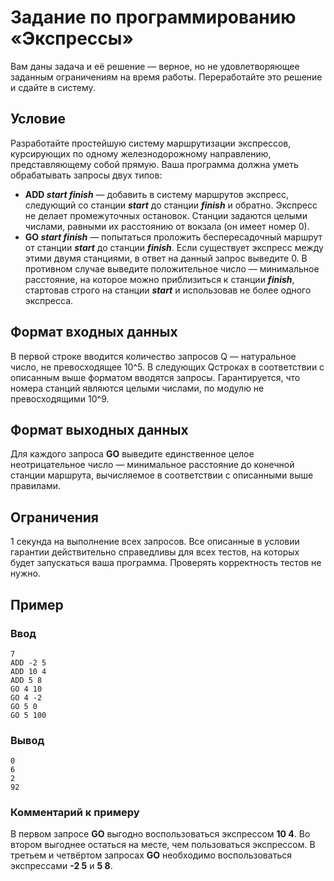 # Задание по программированию «Экспрессы»

Вам даны задача и её решение — верное, но не удовлетворяющее заданным ограничениям на время работы. Переработайте это решение и сдайте в систему.

## Условие ##

Разработайте простейшую систему маршрутизации экспрессов, курсирующих по одному железнодорожному направлению, представляющему собой прямую. Ваша программа должна уметь обрабатывать запросы двух типов:
- **ADD *start finish*** — добавить в систему маршрутов экспресс, следующий со станции ***start*** до станции ***finish*** и обратно. Экспресс не делает промежуточных остановок. Станции задаются целыми числами, равными их расстоянию от вокзала (он имеет номер 0).
- **GO *start finish*** — попытаться проложить беспересадочный маршрут от станции ***start*** до станции ***finish***. Если существует экспресс между этими двумя станциями, в ответ на данный запрос выведите 0. В противном случае выведите положительное число — минимальное расстояние, на которое можно приблизиться к станции ***finish***, стартовав строго на станции ***start*** и использовав не более одного экспресса.

## Формат входных данных ##

В первой строке вводится количество запросов Q — натуральное число, не превосходящее 10^5. В следующих Qстроках в соответствии с описанным выше форматом вводятся запросы. Гарантируется, что номера станций являются целыми числами, по модулю не превосходящими 10^9.

## Формат выходных данных ##

Для каждого запроса **GO** выведите единственное целое неотрицательное число — минимальное расстояние до конечной станции маршрута, вычисляемое в соответствии с описанными выше правилами.

## Ограничения ##

1 секунда на выполнение всех запросов. Все описанные в условии гарантии действительно справедливы для всех тестов, на которых будет запускаться ваша программа. Проверять корректность тестов не нужно.

## Пример ##

### Ввод ###
```commandline
7
ADD -2 5
ADD 10 4
ADD 5 8
GO 4 10
GO 4 -2
GO 5 0
GO 5 100
```

### Вывод ###
```commandline
0
6
2
92
```

### Комментарий к примеру ###
В первом запросе **GO** выгодно воспользоваться экспрессом **10 4**. Во втором выгоднее остаться на месте, чем пользоваться экспрессом. В третьем и четвёртом запросах **GO** необходимо воспользоваться экспрессами **-2 5** и **5 8**.


